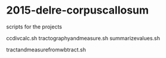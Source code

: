 # 2015-delre-corpuscallosum

scripts for the projects

ccdivcalc.sh
tractographyandmeasure.sh
summarizevalues.sh

tractandmeasurefromwbtract.sh
